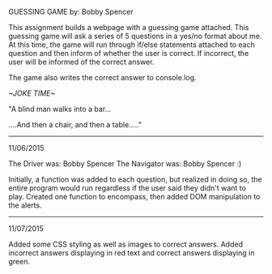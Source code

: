 GUESSING GAME by: Bobby Spencer

This assignment builds a webpage with a guessing game attached. This guessing
game will ask a series of 5 questions in a yes/no format about me. At this time,
the game will run through if/else statements attached to each question and then
inform of whether the user is correct. If incorrect, the user will be informed
of the correct answer.

The game also writes the correct answer to console.log.

*~JOKE TIME~*

"A blind man walks into a bar...





....And then a chair, and then a table....."

*******************************************************************************

11/06/2015

The Driver was: Bobby Spencer
The Navigator was: Bobby Spencer :)

Initially, a function was added to each question, but realized in doing so, the
entire program would run regardless if the user said they didn't want to play.
Created one function to encompass, then added DOM manipulation to the alerts.

*******************************************************************************

11/07/2015

Added some CSS styling as well as images to correct answers.
Added incorrect answers displaying in red text and correct answers displaying in
green.
